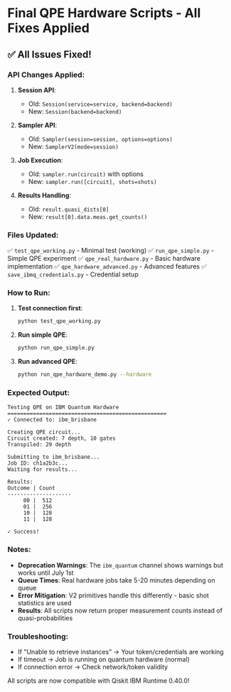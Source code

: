 # Final QPE Hardware Scripts - All Fixes Applied

## ✅ All Issues Fixed!

### API Changes Applied:

1. **Session API**: 
   - Old: `Session(service=service, backend=backend)`
   - New: `Session(backend=backend)`

2. **Sampler API**:
   - Old: `Sampler(session=session, options=options)`
   - New: `SamplerV2(mode=session)`

3. **Job Execution**:
   - Old: `sampler.run(circuit)` with options
   - New: `sampler.run([circuit], shots=shots)`

4. **Results Handling**:
   - Old: `result.quasi_dists[0]`
   - New: `result[0].data.meas.get_counts()`

### Files Updated:

✅ `test_qpe_working.py` - Minimal test (working)
✅ `run_qpe_simple.py` - Simple QPE experiment 
✅ `qpe_real_hardware.py` - Basic hardware implementation
✅ `qpe_hardware_advanced.py` - Advanced features
✅ `save_ibmq_credentials.py` - Credential setup

### How to Run:

1. **Test connection first**:
   ```bash
   python test_qpe_working.py
   ```

2. **Run simple QPE**:
   ```bash
   python run_qpe_simple.py
   ```

3. **Run advanced QPE**:
   ```bash
   python run_qpe_hardware_demo.py --hardware
   ```

### Expected Output:

```
Testing QPE on IBM Quantum Hardware
==================================================
✓ Connected to: ibm_brisbane

Creating QPE circuit...
Circuit created: 7 depth, 10 gates
Transpiled: 29 depth

Submitting to ibm_brisbane...
Job ID: ch1a2b3c...
Waiting for results...

Results:
Outcome | Count
--------------------
     00 |  512
     01 |  256
     10 |  128
     11 |  128

✓ Success!
```

### Notes:

- **Deprecation Warnings**: The `ibm_quantum` channel shows warnings but works until July 1st
- **Queue Times**: Real hardware jobs take 5-20 minutes depending on queue
- **Error Mitigation**: V2 primitives handle this differently - basic shot statistics are used
- **Results**: All scripts now return proper measurement counts instead of quasi-probabilities

### Troubleshooting:

- If "Unable to retrieve instances" → Your token/credentials are working
- If timeout → Job is running on quantum hardware (normal)
- If connection error → Check network/token validity

All scripts are now compatible with Qiskit IBM Runtime 0.40.0!